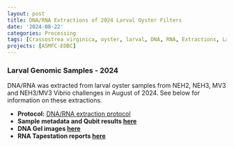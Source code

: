 ```yaml
---
layout: post
title: DNA/RNA Extractions of 2024 Larval Oyster Filters
date: '2024-08-22'
categories: Processing
tags: [Crassostrea virginica, oyster, larval, DNA, RNA, Extractions, Larval-CADO, Vibrio]
projects: [ASMFC-EOBC]
---
```


### Larval Genomic Samples - 2024

DNA/RNA was extracted from larval oyster samples from NEH2, NEH3, MV3 and NEH3/MV3 Vibrio challenges in August of 2024. See below for information on these extractions.

- **Protocol:** [DNA/RNA extraction protocol](https://mguid73.github.io/MEGPuritz_Lab_Notebook/Zymo-DNA_RNA-Extractions-of-Larval-Oyster-Filters-Protocol/)
- **Sample metadata and Qubit results [here](https://docs.google.com/spreadsheets/d/141yu3erndZI2Itn9JTXaH-WMyE0YZ_zj0TlxNs-1JLA/edit?usp=sharing)**
- **DNA Gel images [here](https://drive.google.com/drive/folders/1RLZGSSsxqM13vGIILL3Znc4gO-66pCPD?usp=share_link)**
- **RNA Tapestation reports [here](https://drive.google.com/drive/folders/1LnJPHBxyN-stpsKOKd8swWar90QrU5-g?usp=share_link)**